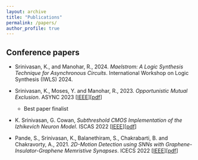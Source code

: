 ```yaml
---
layout: archive
title: "Publications"
permalink: /papers/
author_profile: true
---
```


## Conference papers

- Srinivasan, K., and Manohar, R., 2024. _Maelstrom: A Logic Synthesis Technique for Asynchronous Circuits_. International Workshop on Logic Synthesis (IWLS) 2024.

- Srinivasan, K., Moses, Y. and Manohar, R., 2023. _Opportunistic Mutual Exclusion_. ASYNC 2023 [[IEEE](https://ieeexplore.ieee.org/document/10239610)][[pdf](https://karthisrinivasan.github.io/files/Opportunistic_Mutual_Exclusion.pdf)]
    - Best paper finalist

- K. Srinivasan, G. Cowan, _Subthreshold CMOS Implementation of the Izhikevich Neuron Model_. ISCAS 2022 [[IEEE](https://ieeexplore.ieee.org/document/9937826)][[pdf](https://karthisrinivasan.github.io/files/Izhikevich_Circuit.pdf)]

- Pande, S., Srinivasan, K., Balanethiram, S., Chakrabarti, B. and Chakravorty, A., 2021. _2D-Motion Detection using SNNs with Graphene-Insulator-Graphene Memristive Synapses_. ICECS 2022 [[IEEE](https://ieeexplore.ieee.org/document/9970889)][[pdf](https://karthisrinivasan.github.io/files/Motion_Detection.pdf)]
